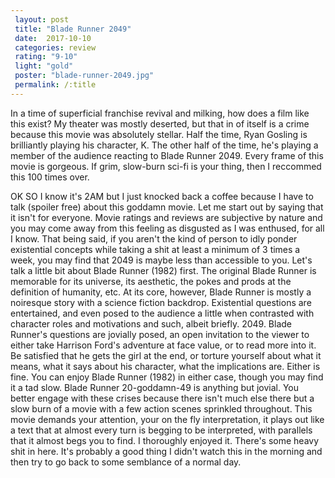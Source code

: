```yaml
---
 layout: post
 title: "Blade Runner 2049"
 date:  2017-10-10
 categories: review 
 rating: "9-10"
 light: "gold"
 poster: "blade-runner-2049.jpg"
 permalink: /:title
---
```



In a time of superficial franchise revival and milking, how does a film like this exist? My theater was mostly deserted, but that in of itself is a crime because this movie was absolutely stellar. Half the time, Ryan Gosling is brilliantly playing his character, K. The other half of the time, he's playing a member of the audience reacting to Blade Runner 2049. Every frame of this movie is gorgeous. If grim, slow-burn sci-fi is your thing, then I reccommed this 100 times over. 

OK SO I know it's 2AM but I just knocked back a coffee because I have to talk (spoiler free) about this goddamn movie. Let me start out by saying that it isn't for everyone. Movie ratings and reviews are subjective by nature and you may come away from this feeling as disgusted as I was enthused, for all I know. That being said, if you aren't the kind of person to idly ponder existential concepts while taking a shit at least a minimum of 3 times a week, you may find that 2049 is maybe less than accessible to you. Let's talk a little bit about Blade Runner (1982) first. The original Blade Runner is memorable for its universe, its aesthetic, the pokes and prods at the definition of humanity, etc. At its core, however, Blade Runner is mostly a noiresque story with a science fiction backdrop. Existential questions are entertained, and even posed to the audience a little when contrasted with character roles and motivations and such, albeit briefly. 2049. Blade Runner's questions are jovially posed, an open invitation to the viewer to either take Harrison Ford's adventure at face value, or to read more into it. Be satisfied that he gets the girl at the end, or torture yourself about what it means, what it says about his character, what the implications are. Either is fine. You can enjoy Blade Runner (1982) in either case, though you may find it a tad slow. Blade Runner 20-goddamn-49 is anything but jovial. You better engage with these crises because there isn't much else there but a slow burn of a movie with a few action scenes sprinkled throughout. This movie demands your attention, your on the fly interpretation, it plays out like a text that at almost every turn is begging to be interpreted, with parallels that it almost begs you to find. I thoroughly enjoyed it. There's some heavy shit in here. It's probably a good thing I didn't watch this in the morning and then try to go back to some semblance of a normal day.